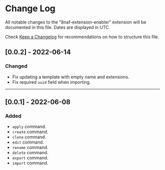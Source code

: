 # Change Log

All notable changes to the "8naf-extension-enabler" extension will be documented in this file. Dates are displayed in UTC.

Check [Keep a Changelog](http://keepachangelog.com/) for recommendations on how to structure this file.


## [0.0.2] - 2022-06-14

### Changed

-   Fix updating a template with empty name and extensions.
-   Fix required `uuid` field when importing.

---

## [0.0.1] - 2022-06-08

### Added

-   `apply` command.
-   `create` command.
-   `clone` command.
-   `edit` command.
-   `rename` command.
-   `delete` command.
-   `export` command.
-   `import` command.
